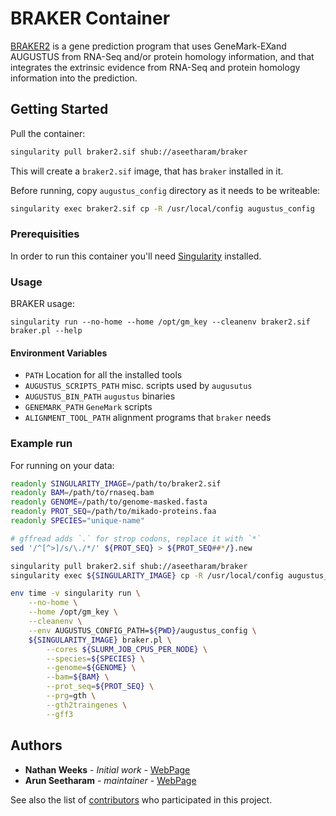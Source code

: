 # BRAKER Container

[BRAKER2](https://github.com/Gaius-Augustus/BRAKER) is a gene prediction program that uses GeneMark-EXand AUGUSTUS from RNA-Seq and/or protein homology information, and that integrates the extrinsic evidence from RNA-Seq and protein homology information into the prediction.

## Getting Started

Pull the container:

```bash
singularity pull braker2.sif shub://aseetharam/braker
```

This will create a `braker2.sif` image, that has `braker` installed in it.


Before running, copy `augustus_config` directory as it needs to be writeable:

```bash
singularity exec braker2.sif cp -R /usr/local/config augustus_config
```

### Prerequisities

In order to run this container you'll need [Singularity](https://sylabs.io/guides/3.0/user-guide/installation.html) installed.

### Usage

BRAKER usage:

```
singularity run --no-home --home /opt/gm_key --cleanenv braker2.sif braker.pl --help
```

#### Environment Variables

  * `PATH` Location for all the installed tools
  * `AUGUSTUS_SCRIPTS_PATH` misc. scripts used by `augusutus`
  * `AUGUSTUS_BIN_PATH` `augustus` binaries
  * `GENEMARK_PATH` `GeneMark` scripts
  * `ALIGNMENT_TOOL_PATH` alignment programs that `braker` needs


### Example run

For running on your data:

```bash
readonly SINGULARITY_IMAGE=/path/to/braker2.sif
readonly BAM=/path/to/rnaseq.bam
readonly GENOME=/path/to/genome-masked.fasta
readonly PROT_SEQ=/path/to/mikado-proteins.faa
readonly SPECIES="unique-name"

# gffread adds `.` for strop codons, replace it with `*`
sed '/^[^>]/s/\./*/' ${PROT_SEQ} > ${PROT_SEQ##*/}.new

singularity pull braker2.sif shub://aseetharam/braker
singularity exec ${SINGULARITY_IMAGE} cp -R /usr/local/config augustus_config

env time -v singularity run \
    --no-home \
    --home /opt/gm_key \
    --cleanenv \
    --env AUGUSTUS_CONFIG_PATH=${PWD}/augustus_config \
    ${SINGULARITY_IMAGE} braker.pl \
        --cores ${SLURM_JOB_CPUS_PER_NODE} \
        --species=${SPECIES} \
        --genome=${GENOME} \
        --bam=${BAM} \
        --prot_seq=${PROT_SEQ} \
        --prg=gth \
        --gth2traingenes \
        --gff3
```


## Authors

* **Nathan Weeks** - *Initial work* - [WebPage]()
* **Arun Seetharam** - *maintainer* - [WebPage]()

See also the list of [contributors](https://github.com/your/repository/contributors) who 
participated in this project.

